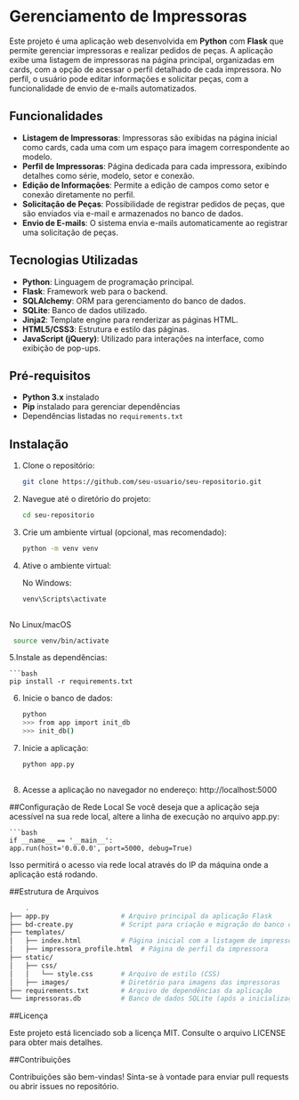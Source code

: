 # Gerenciamento de Impressoras

Este projeto é uma aplicação web desenvolvida em **Python** com **Flask** que permite gerenciar impressoras e realizar pedidos de peças. A aplicação exibe uma listagem de impressoras na página principal, organizadas em cards, com a opção de acessar o perfil detalhado de cada impressora. No perfil, o usuário pode editar informações e solicitar peças, com a funcionalidade de envio de e-mails automatizados.

## Funcionalidades

- **Listagem de Impressoras**: Impressoras são exibidas na página inicial como cards, cada uma com um espaço para imagem correspondente ao modelo.
- **Perfil de Impressoras**: Página dedicada para cada impressora, exibindo detalhes como série, modelo, setor e conexão.
- **Edição de Informações**: Permite a edição de campos como setor e conexão diretamente no perfil.
- **Solicitação de Peças**: Possibilidade de registrar pedidos de peças, que são enviados via e-mail e armazenados no banco de dados.
- **Envio de E-mails**: O sistema envia e-mails automaticamente ao registrar uma solicitação de peças.

## Tecnologias Utilizadas

- **Python**: Linguagem de programação principal.
- **Flask**: Framework web para o backend.
- **SQLAlchemy**: ORM para gerenciamento do banco de dados.
- **SQLite**: Banco de dados utilizado.
- **Jinja2**: Template engine para renderizar as páginas HTML.
- **HTML5/CSS3**: Estrutura e estilo das páginas.
- **JavaScript (jQuery)**: Utilizado para interações na interface, como exibição de pop-ups.

## Pré-requisitos

- **Python 3.x** instalado
- **Pip** instalado para gerenciar dependências
- Dependências listadas no `requirements.txt`

## Instalação

1. Clone o repositório:

   ```bash
   git clone https://github.com/seu-usuario/seu-repositorio.git
   

2. Navegue até o diretório do projeto:

   ```bash
   cd seu-repositorio


3. Crie um ambiente virtual (opcional, mas recomendado):

	```bash
	python -m venv venv


4. Ative o ambiente virtual:

	No Windows:
	
	```bash
	venv\Scripts\activate
  
  No Linux/macOS	 
	
 ```bash
  source venv/bin/activate 
  ```

5.Instale as dependências:

	```bash
	pip install -r requirements.txt


6. Inicie o banco de dados:

	```bash
	python
	>>> from app import init_db
	>>> init_db()
	

7. Inicie a aplicação:

	```bash
	python app.py
  

8. Acesse a aplicação no navegador no endereço: http://localhost:5000


##Configuração de Rede Local
	Se você deseja que a aplicação seja acessível na sua rede local, altere a linha de execução no arquivo app.py:
	
	```bash
	if __name__ == '__main__':
    app.run(host='0.0.0.0', port=5000, debug=True)

Isso permitirá o acesso via rede local através do IP da máquina onde a aplicação está rodando.

##Estrutura de Arquivos

```bash
	.
├── app.py                  # Arquivo principal da aplicação Flask
├── bd-create.py            # Script para criação e migração do banco de dados
├── templates/
│   ├── index.html          # Página inicial com a listagem de impressoras
│   ├── impressora_profile.html  # Página de perfil da impressora
├── static/
│   ├── css/
│   │   └── style.css       # Arquivo de estilo (CSS)
│   ├── images/             # Diretório para imagens das impressoras
├── requirements.txt        # Arquivo de dependências da aplicação
└── impressoras.db          # Banco de dados SQLite (após a inicialização)
```

##Licença

Este projeto está licenciado sob a licença MIT. Consulte o arquivo LICENSE para obter mais detalhes.

##Contribuições

Contribuições são bem-vindas! Sinta-se à vontade para enviar pull requests ou abrir issues no repositório.
